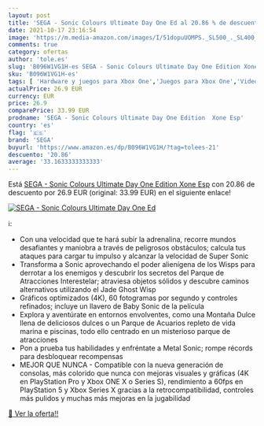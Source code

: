 ```yaml
---
layout: post
title: 'SEGA - Sonic Colours Ultimate Day One Ed al 20.86 % de descuento'
date: 2021-10-17 23:16:54
image: 'https://m.media-amazon.com/images/I/51dopuUOMPS._SL500_._SL400_.jpg'
comments: true
category: ofertas
author: 'tole.es'
slug: 'B096W1VG1H-es SEGA - Sonic Colours Ultimate Day One Edition Xone Esp'
sku: 'B096W1VG1H-es'
tags: [ 'Hardware y juegos para Xbox One','Juegos para Xbox One','Videojuegos','sega', ]
actualPrice: 26.9 EUR
currency: EUR
price: 26.9
comparePrice: 33.99 EUR
prodname: 'SEGA - Sonic Colours Ultimate Day One Edition  Xone Esp'
country: 'es'
flag: '🇪🇸'
brand: 'SEGA'
buyurl: 'https://www.amazon.es/dp/B096W1VG1H/?tag=tolees-21'
descuento: '20.86'
average: '33.1633333333333'
---
```


Está [SEGA - Sonic Colours Ultimate Day One Edition  Xone Esp](https://www.amazon.es/dp/B096W1VG1H/?tag=tolees-21) con 20.86 de descuento por 26.9 EUR (original: 33.99 EUR) en el siguiente enlace!

[![SEGA - Sonic Colours Ultimate Day One Ed](https://m.media-amazon.com/images/I/51dopuUOMPS._SL500_._SL400_.jpg)](https://www.amazon.es/dp/B096W1VG1H/?tag=tolees-21)

ℹ️:

- Con una velocidad que te hará subir la adrenalina, recorre mundos desafiantes y maniobra a través de peligrosos obstáculos; calcula tus ataques para cargar tu impulso y alcanzar la velocidad de Super Sonic
- Transforma a Sonic aprovechando el poder alienígena de los Wisps para derrotar a los enemigos y descubrir los secretos del Parque de Atracciones Interestelar; atraviesa objetos sólidos y descubre caminos alternativos utilizando el Jade Ghost Wisp
- Gráficos optimizados (4K), 60 fotogramas por segundo y controles refinados; incluye un llavero de Baby Sonic de la película
- Explora y aventúrate en entornos envolventes, como una Montaña Dulce llena de deliciosos dulces o un Parque de Acuarios repleto de vida marina e piscinas, todo ello centrado en un misterioso parque de atracciones
- Pon a prueba tus habilidades y enfréntate a Metal Sonic; rompe récords para desbloquear recompensas
- MEJOR QUE NUNCA - Compatible con la nueva generación de consolas, más colorido que nunca con mejoras visuales y gráficas (4K en PlayStation Pro y Xbox ONE X o Series S), rendimiento a 60fps en PlayStation 5 y Xbox Series X gracias a la retrocompatibilidad, controles más pulidos y muchas más mejoras en la jugabilidad

[🛒 Ver la oferta!!](https://www.amazon.es/dp/B096W1VG1H/?tag=tolees-21)
